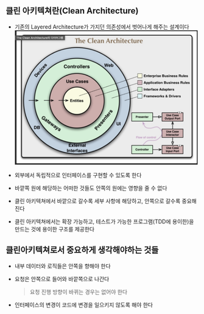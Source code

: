 ## 클린 아키텍쳐란(Clean Architecture)
* 기존의 Layered Architecture가 가지던 의존성에서 벗어나게 해주는 설계이다
![CleanArchitecture](/images-___pepper-post-afcaa5d2-7653-4ccb-8d91-c8b8881142f6-%EC%8A%A4%ED%81%AC%EB%A6%B0%EC%83%B7%202021-11-24%20%EC%98%A4%ED%9B%84%206.41.12.png)

* 외부에서 독립적으로 인터페이스를 구현할 수 있도록 한다

* 바깥쪽 원에 해당하는 어떠한 것들도 안쪽의 원에는 영향을 줄 수 없다

* 클린 아키텍쳐에서 바깥으로 갈수록 세부 사항에 해당하고, 안쪽으로 갈수록 중요해진다

* 클린 아키텍쳐에서는 확장 가능하고, 테스트가 가능한 프로그램(TDD에 용이한)을 만드는 것에 용이한 구조를 제공한다

## 클린아키텍쳐로서 중요하게 생각해야하는 것들

* 내부 데이터와 로직들은 안쪽을 향해야 한다

* 요청은 안쪽으로 들어와 바깥쪽으로 나간다
    > 요청 진행 방향이 바뀌는 경우는 없어야 한다

* 인터페이스의 변경이 코드에 변경을 일으키지 않도록 해야 한다